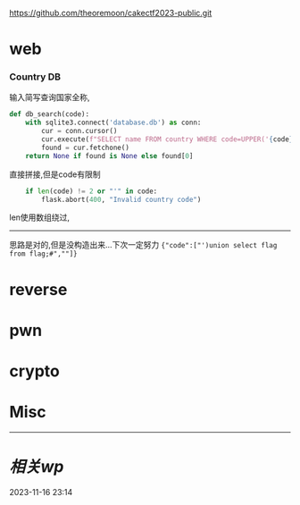 https://github.com/theoremoon/cakectf2023-public.git
# web
### Country DB
输入简写查询国家全称,
```python
def db_search(code):
    with sqlite3.connect('database.db') as conn:
        cur = conn.cursor()
        cur.execute(f"SELECT name FROM country WHERE code=UPPER('{code}')")
        found = cur.fetchone()
    return None if found is None else found[0]
```
直接拼接,但是code有限制
```python
    if len(code) != 2 or "'" in code:
        flask.abort(400, "Invalid country code")
```
len使用数组绕过,

---
思路是对的,但是没构造出来...下次一定努力
`{"code":["')union select flag from flag;#",""]}`

# reverse

# pwn

# crypto

# Misc


---
# *相关wp*




2023-11-16   23:14